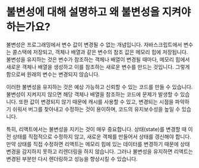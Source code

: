 # 불변성에 대해 설명하고 왜 불변성을 지켜야 하는가요?

불변성은 프로그래밍에서 변수 값이 변경될 수 없는 개념입니다. 자바스크립트에서 변수는 콜스택에 저장되고, 객체나 배열과 같은 변수의 참조 값은 메모리 힙에 저장됩니다. 불변성을 유지하는 것은 변수가 참조하는 객체나 배열이 변경될 때마다, 메모리 힙에서 새로운 객체나 배열을 생성하고 이를 참조하는 새로운 변수를 만드는 것입니다. 그렇게 함으로써 원래의 변수는 변경되지 않습니다.

이러한 불변성을 유지하는 것은 예상 가능하고 신뢰할 수 있는 코드를 만들 수 있습니다. 불변성이 지켜지지 않으면 해당 객체나 배열을 참조하는 코드에 문제가 발생할 수 있습니다. 또한 값이 변경되지 않기 때문에 캐시를 사용할 수 있고, 변경되는 시점을 파악하기 쉬워서 버그를 찾아내고 수정하는 것이 용이하며, 코드의 유지보수성을 높일 수 있습니다.

특히, 리액트에서는 불변성을 지키는 것이 매우 중요합니다. 상태(state)를 변경할 때 이전 상태를 직접적으로 수정하지 않고, 새로운 객체를 만들어서 상태를 갱신해야 합니다.
만약 상태를 직접 수정하면 리액트는 메모리 힙에 있는 데이터를 변경하기 때문에 상태 변경을 감지하지 못하고 리렌더링을 하지 않습니다. 그러나 불변성을 유지하면 리액트는 변경된 부분만 다시 렌더링하고 성능을 향상시킬 수 있습니다.
